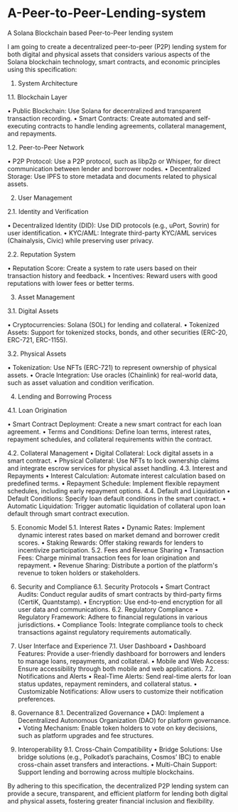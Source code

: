 # A-Peer-to-Peer-Lending-system

A Solana Blockchain based Peer-to-Peer lending system

I am going to create a decentralized peer-to-peer (P2P) lending system for both digital and physical assets that considers various aspects of the Solana blockchain technology, smart contracts, and economic principles using this specification:

1. System Architecture

1.1. Blockchain Layer

• Public Blockchain: Use Solana for decentralized and transparent transaction recording.
• Smart Contracts: Create automated and self-executing contracts to handle lending agreements, collateral management, and repayments.

1.2. Peer-to-Peer Network

• P2P Protocol: Use a P2P protocol, such as libp2p or Whisper, for direct communication between lender and borrower nodes.
• Decentralized Storage: Use IPFS to store metadata and documents related to physical assets.

2. User Management

2.1. Identity and Verification

• Decentralized Identity (DID): Use DID protocols (e.g., uPort, Sovrin) for user identification.
• KYC/AML: Integrate third-party KYC/AML services (Chainalysis, Civic) while preserving user privacy.

2.2. Reputation System

• Reputation Score: Create a system to rate users based on their transaction history and feedback.
• Incentives: Reward users with good reputations with lower fees or better terms.

3. Asset Management

3.1. Digital Assets

• Cryptocurrencies: Solana (SOL) for lending and collateral.
• Tokenized Assets: Support for tokenized stocks, bonds, and other securities (ERC-20, ERC-721, ERC-1155).

3.2. Physical Assets

• Tokenization: Use NFTs (ERC-721) to represent ownership of physical assets.
• Oracle Integration: Use oracles (Chainlink) for real-world data, such as asset valuation and condition verification.

4. Lending and Borrowing Process

4.1. Loan Origination

• Smart Contract Deployment: Create a new smart contract for each loan agreement.
• Terms and Conditions: Define loan terms, interest rates, repayment schedules, and collateral requirements within the contract.

4.2. Collateral Management
• Digital Collateral: Lock digital assets in a smart contract.
• Physical Collateral: Use NFTs to lock ownership claims and integrate escrow services for physical asset handling.
4.3. Interest and Repayments
• Interest Calculation: Automate interest calculation based on predefined terms.
• Repayment Schedule: Implement flexible repayment schedules, including early repayment options.
4.4. Default and Liquidation
• Default Conditions: Specify loan default conditions in the smart contract.
• Automatic Liquidation: Trigger automatic liquidation of collateral upon loan default through smart contract execution.

5. Economic Model
   5.1. Interest Rates
   • Dynamic Rates: Implement dynamic interest rates based on market demand and borrower credit scores.
   • Staking Rewards: Offer staking rewards for lenders to incentivize participation.
   5.2. Fees and Revenue Sharing
   • Transaction Fees: Charge minimal transaction fees for loan origination and repayment.
   • Revenue Sharing: Distribute a portion of the platform's revenue to token holders or stakeholders.

6. Security and Compliance
   6.1. Security Protocols
   • Smart Contract Audits: Conduct regular audits of smart contracts by third-party firms (CertiK, Quantstamp).
   • Encryption: Use end-to-end encryption for all user data and communications.
   6.2. Regulatory Compliance
   • Regulatory Framework: Adhere to financial regulations in various jurisdictions.
   • Compliance Tools: Integrate compliance tools to check transactions against regulatory requirements automatically.

7. User Interface and Experience
   7.1. User Dashboard
   • Dashboard Features: Provide a user-friendly dashboard for borrowers and lenders to manage loans, repayments, and collateral.
   • Mobile and Web Access: Ensure accessibility through both mobile and web applications.
   7.2. Notifications and Alerts
   • Real-Time Alerts: Send real-time alerts for loan status updates, repayment reminders, and collateral status.
   • Customizable Notifications: Allow users to customize their notification preferences.

8. Governance
   8.1. Decentralized Governance
   • DAO: Implement a Decentralized Autonomous Organization (DAO) for platform governance.
   • Voting Mechanism: Enable token holders to vote on key decisions, such as platform upgrades and fee structures.
9. Interoperability
   9.1. Cross-Chain Compatibility
   • Bridge Solutions: Use bridge solutions (e.g., Polkadot’s parachains, Cosmos’ IBC) to enable cross-chain asset transfers and interactions.
   • Multi-Chain Support: Support lending and borrowing across multiple blockchains.

By adhering to this specification, the decentralized P2P lending system can provide a secure, transparent, and efficient platform for lending both digital and physical assets, fostering greater financial inclusion and flexibility.
